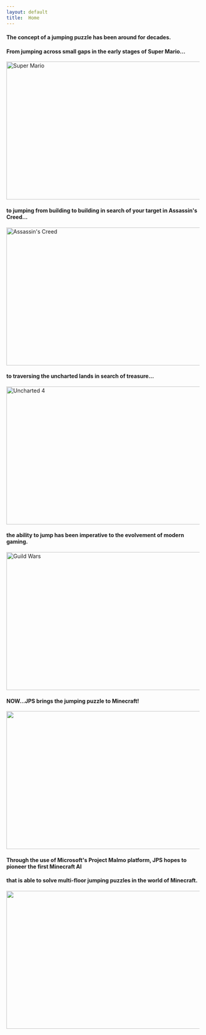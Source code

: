 ```yaml
---
layout: default
title:  Home
---
```

#### The concept of a jumping puzzle has been around for decades. 
#### From jumping across small gaps in the early stages of Super Mario...

<img src="https://www.technologyuk.net/computer-gaming/gaming-landmarks/images/gaming_landmarks_0094.gif" height="360" width="580" alt="Super Mario">

#### to jumping from building to building in search of your target in Assassin's Creed...

<img src="http://www.gamersdecide.com/sites/default/files/authors/u14586/4.jpg" height="360" width="580" alt="Assassin's Creed">

#### to traversing the uncharted lands in search of treasure...

<img src="https://cdn3.vox-cdn.com/uploads/chorus_asset/file/6276971/mad-preview-still-06.0.jpg" height="360" width="580" alt="Uncharted 4">

#### the ability to jump has been imperative to the evolvement of modern gaming.

<img src="http://static.mnium.org/images/contenu/unes/big/gw2_jumping_puzzle_05.jpg" height="360" width="580" alt="Guild Wars">

#### NOW...JPS brings the jumping puzzle to Minecraft!

<img src="https://scontent-sjc2-1.xx.fbcdn.net/v/t34.0-12/18644380_10203080189843855_627161562_n.png?oh=6b08f3653656756160a72f97fda150c1&oe=5925793F" height="360" width="580">

#### Through the use of Microsoft's Project Malmo platform, JPS hopes to pioneer the first Minecraft AI 
#### that is able to solve multi-floor jumping puzzles in the world of Minecraft. 
<img src="https://scontent-sjc2-1.xx.fbcdn.net/v/t34.0-12/18643559_10203080224004709_1461385573_n.png?oh=e3e42d987bb4ec9161ae9848f12f562d&oe=59266F11" height="360" width="580">

[quickref]: https://github.com/mundimark/quickrefs/blob/master/HTML.md

